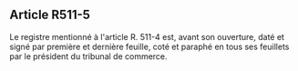 Article R511-5
----
Le registre mentionné à l'article R. 511-4 est, avant son ouverture, daté et
signé par première et dernière feuille, coté et paraphé en tous ses feuillets
par le président du tribunal de commerce.
